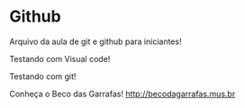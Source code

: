# Github

Arquivo da aula de git e github para iniciantes!

Testando com Visual code!

Testando com git!

Conheça o Beco das Garrafas! http://becodagarrafas.mus.br
